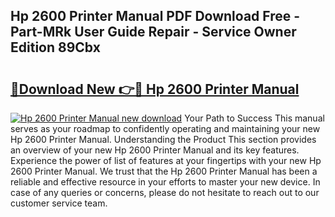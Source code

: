 ## Hp 2600 Printer Manual PDF Download Free - Part-MRk User Guide Repair - Service Owner Edition 89Cbx

# <h2><a href="http://bc99448.oget.top/?id=Hp+2600+Printer+Manual">🔗Download New 👉🔴 Hp 2600 Printer Manual</a></h2>

[![Hp 2600 Printer Manual new download](https://i.imgur.com/5g1atiW.png)](http://bc99448.oget.top/?id=Hp+2600+Printer+Manual)
Your Path to Success This manual serves as your roadmap to confidently operating and maintaining your new Hp 2600 Printer Manual. Understanding the Product This section provides an overview of your new Hp 2600 Printer Manual and its key features. Experience the power of list of features at your fingertips with your new Hp 2600 Printer Manual. We trust that the Hp 2600 Printer Manual has been a reliable and effective resource in your efforts to master your new device. In case of any queries or concerns, please do not hesitate to reach out to our customer service team.
